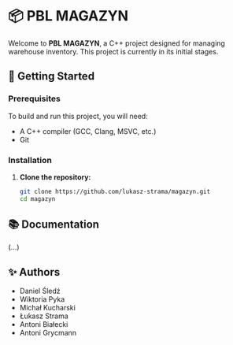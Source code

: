 # 📦 PBL MAGAZYN

Welcome to **PBL MAGAZYN**, a C++ project designed for managing warehouse inventory. This project is currently in its initial stages.

## 🚀 Getting Started

### Prerequisites

To build and run this project, you will need:

- A C++ compiler (GCC, Clang, MSVC, etc.)
- Git

### Installation

1. **Clone the repository:**

   ```sh
   git clone https://github.com/lukasz-strama/magazyn.git
   cd magazyn
   ```
   
## 📚 Documentation

(...)

## ✨ Authors

- Daniel Śledź
- Wiktoria Pyka
- Michał Kucharski
- Łukasz Strama
- Antoni Białecki
- Antoni Grycmann
